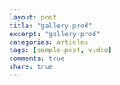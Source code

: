 ```yaml
---
layout: post
title: "gallery-prod"
excerpt: "gallery-prod"
categories: articles
tags: [sample-post, video]
comments: true
share: true
---
```

<br>
<div class="apester-media" data-media-id="5d2714aa19030b7b3fe7ea23" height="512"></div>
<script async="async" type="text/javascript" src="https://static.apester.com/js/sdk/latest/apester-javascript-sdk.min.js?ver=5.2.1"></script>
<br>
